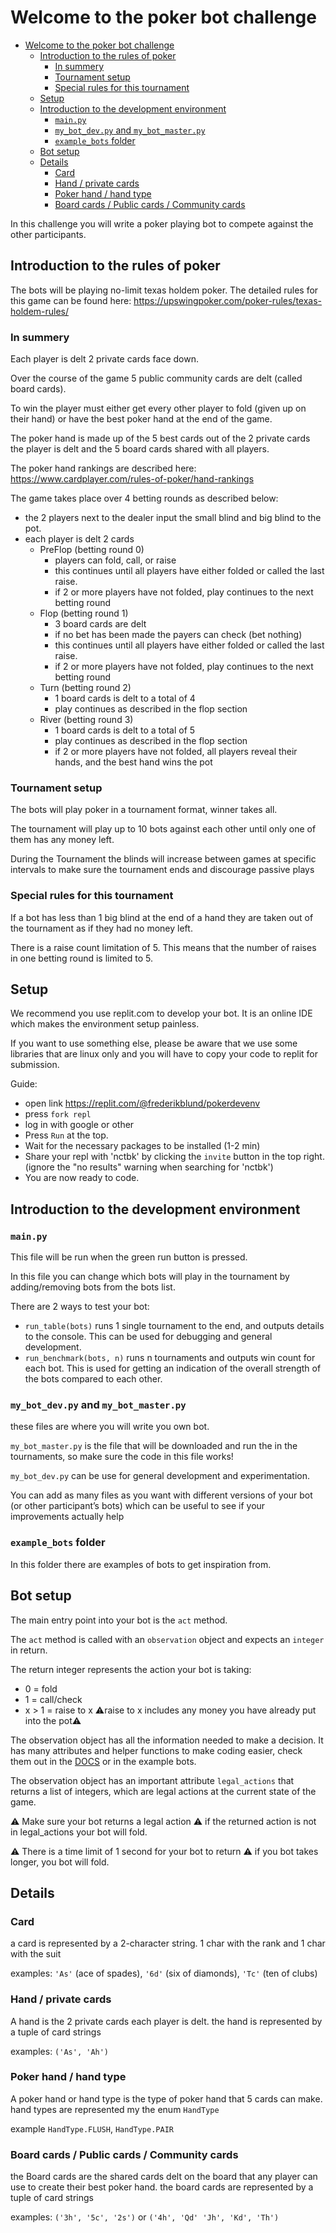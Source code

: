 # Welcome to the poker bot challenge

- [Welcome to the poker bot challenge](#welcome-to-the-poker-bot-challenge)
  - [Introduction to the rules of poker](#introduction-to-the-rules-of-poker)
    - [In summery](#in-summery)
    - [Tournament setup](#tournament-setup)
    - [Special rules for this tournament](#special-rules-for-this-tournament)
  - [Setup](#setup)
  - [Introduction to the development environment](#introduction-to-the-development-environment)
    - [`main.py`](#mainpy)
    - [`my_bot_dev.py` and `my_bot_master.py`](#my_bot_devpy-and-my_bot_masterpy)
    - [`example_bots` folder](#example_bots-folder)
  - [Bot setup](#bot-setup)
  - [Details](#details)
    - [Card](#card)
    - [Hand / private cards](#hand--private-cards)
    - [Poker hand / hand type](#poker-hand--hand-type)
    - [Board cards / Public cards / Community cards](#board-cards--public-cards--community-cards)

In this challenge you will write a poker playing bot to compete against the other participants.

## Introduction to the rules of poker
The bots will be playing no-limit texas holdem poker.
The detailed rules for this game can be found here: https://upswingpoker.com/poker-rules/texas-holdem-rules/

### In summery
Each player is delt 2 private cards face down. 

Over the course of the game 5 public community cards are delt (called board cards).

To win the player must either get every other player to fold (given up on their hand) or have the best poker hand at the end of the game.

The poker hand is made up of the 5 best cards out of the 2 private cards the player is delt and the 5 board cards shared with all players. 

The poker hand rankings are described here: https://www.cardplayer.com/rules-of-poker/hand-rankings

The game takes place over 4 betting rounds as described below:
- the 2 players next to the dealer input the small blind and big blind to the pot.
- each player is delt 2 cards
  - PreFlop (betting round 0)
    - players can fold, call, or raise
    - this continues until all players have either folded or called the last raise.
    - if 2 or more players have not folded, play continues to the next betting round
  - Flop (betting round 1)
    - 3 board cards are delt
    - if no bet has been made the payers can check (bet nothing)
    - this continues until all players have either folded or called the last raise.
    - if 2 or more players have not folded, play continues to the next betting round
  - Turn (betting round 2)
    - 1 board cards is delt to a total of 4
    - play continues as described in the flop section
  - River (betting round 3)
    - 1 board cards is delt to a total of 5
    - play continues as described in the flop section
    - if 2 or more players have not folded, all players reveal their hands, and the best hand wins the pot

### Tournament setup
The bots will play poker in a tournament format, winner takes all.

The tournament will play up to 10 bots against each other until only one of them has any money left.

During the Tournament the blinds will increase between games at specific intervals to make sure the tournament ends and discourage passive plays

### Special rules for this tournament
If a bot has less than 1 big blind at the end of a hand they are taken out of the tournament as if they had no money left.

There is a raise count limitation of 5. This means that the number of raises in one betting round is limited to 5.


## Setup
We recommend you use replit.com to develop your bot. It is an online IDE which makes the environment setup painless.

If you want to use something else, please be aware that we use some libraries that are linux only and you will have to copy your code to replit for submission.

Guide:
- open link https://replit.com/@frederikblund/pokerdevenv
- press `fork repl`
- log in with google or other
- Press `Run` at the top. 
- Wait for the necessary packages to be installed (1-2 min)
- Share your repl with 'nctbk' by clicking the `invite` button in the top right. (ignore the "no results" warning when searching for 'nctbk')
- You are now ready to code.


## Introduction to the development environment
### `main.py`
This file will be run when the green run button is pressed.

In this file you can change which bots will play in the tournament by adding/removing bots from the bots list.

There are 2 ways to test your bot:
- `run_table(bots)` runs 1 single tournament to the end, and outputs details to the console. This can be used for debugging and general development.
- `run_benchmark(bots, n)` runs n tournaments and outputs win count for each bot. This is used for getting an indication of the overall strength of the bots compared to each other.

### `my_bot_dev.py` and `my_bot_master.py`
these files are where you will write you own bot. 

`my_bot_master.py` is the file that will be downloaded and run the in the tournaments, so make sure the code in this file works!

`my_bot_dev.py` can be use for general development and experimentation.

You can add as many files as you want with different versions of your bot (or other participant’s bots) which can be useful to see if your improvements actually help

### `example_bots` folder
In this folder there are examples of bots to get inspiration from.


## Bot setup
The main entry point into your bot is the `act` method.

The `act` method is called with an `observation` object and expects an `integer` in return.

The return integer represents the action your bot is taking:
- 0 = fold
- 1 = call/check
- x > 1 = raise to x    :warning:raise to x includes any money you have already put into the pot:warning:
  
The observation object has all the information needed to make a decision. It has many attributes and helper functions to make coding easier, check them out in the [DOCS](https://poker-game-runner.readthedocs.io/en/latest/poker_game_runner.html) or in the example bots.

The observation object has an important attribute `legal_actions` that returns a list of integers, which are legal actions at the current state of the game.

:warning: Make sure your bot returns a legal action :warning: if the returned action is not in legal_actions your bot will fold.

:warning: There is a time limit of 1 second for your bot to return :warning: if you bot takes longer, you bot will fold.


## Details
### Card
a card is represented by a 2-character string. 1 char with the rank and 1 char with the suit

examples: `'As'` (ace of spades), `'6d'` (six of diamonds), `'Tc'` (ten of clubs)

### Hand / private cards
A hand is the 2 private cards each player is delt. the hand is represented by a tuple of card strings

examples: `('As', 'Ah')` 

### Poker hand / hand type
A poker hand or hand type is the type of poker hand that 5 cards can make. hand types are represented my the enum `HandType`

example `HandType.FLUSH`, `HandType.PAIR`

### Board cards / Public cards / Community cards
the Board cards are the shared cards delt on the board that any player can use to create their best poker hand. the board cards are represented by a tuple of card strings

examples: `('3h', '5c', '2s')` or `('4h', 'Qd' 'Jh', 'Kd', 'Th')`


